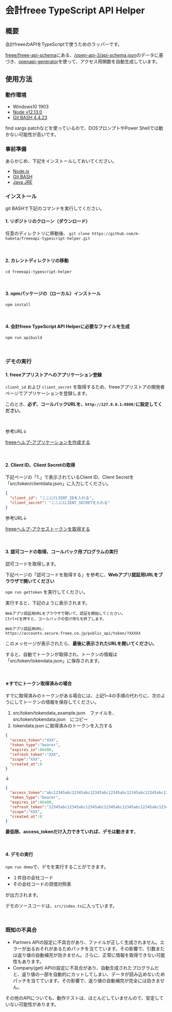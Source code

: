 # 会計freee TypeScript API Helper
## 概要
会計freeeのAPIをTypeScriptで使うためのラッパーです。

[freee/freee-api-schema](https://github.com/freee/freee-api-schema/)にある、[/open-api-3/api-schema.json](https://github.com/freee/freee-api-schema/tree/master/open-api-3)のデータに基づき、[openapi-generator](https://github.com/OpenAPITools/openapi-generator)を使って、アクセス用関数を自動生成しています。

## 使用方法
### 動作環境
- Windows10 1903
- [Node v12.13.0](https://nodejs.org/ja/)
- [Git BASH 4.4.23](https://gitforwindows.org/)

find xargs patchなどを使っているので、DOSプロンプトやPower Shellでは動かない可能性が高いです。

### 事前準備
あらかじめ、下記をインストールしておいてください。

- [Node.js](https://nodejs.org/ja/)
- [Git BASH](https://gitforwindows.org/)
- [Java JRE](https://java.com/ja/download/)

### インストール

git BASHで下記のコマンドを実行してください。

#### 1. リポジトリのクローン（ダウンロード）
任意のディレクトリに移動後、
`git clone https://github.com/m-haketa/freeeapi-typescript-helper.git`

<br>

#### 2. カレントディレクトリの移動
`cd freeeapi-typescript-helper`

<br>

#### 3. npmパッケージの（ローカル）インストール
`npm install`

<br>

#### 4. 会計freee TypeScript API Helperに必要なファイルを生成 
`npm run apibuild`

<br>

### デモの実行

#### 1. freeeアプリストアへのアプリケーション登録

`client_id` および `client_secret` を取得するため、freeeアプリストアの開発者ページでアプリケーションを登録します。

このとき、**必ず、コールバックURLを、`http://127.0.0.1:8080/`に設定してください**。

<br >

参考URL↓

[freeeヘルプ-アプリケーションを作成する](https://app.secure.freee.co.jp/developers/tutorials/2-%E3%82%A2%E3%83%97%E3%83%AA%E3%82%B1%E3%83%BC%E3%82%B7%E3%83%A7%E3%83%B3%E3%82%92%E4%BD%9C%E6%88%90%E3%81%99%E3%82%8B)

<br>

#### 2. Client ID、Client Secretの取得

下記ページの「1.」で表示されているClient ID、Client Secretを「src/token/clientdata.json」に入力してください。

``` json src/token/clientiddata.json
{
  "client_id": "ここにCLIENT_IDを入れる",
  "client_secret": "ここにCLIENT_SECRETを入れる"
}

```

参考URL↓

[freeeヘルプ-アクセストークンを取得する](https://app.secure.freee.co.jp/developers/tutorials/3-アクセストークンを取得する#認可コードを取得する)

<br>

#### 3. 認可コードの取得、コールバック用プログラムの実行
認可コードを取得します。

下記ページの「認可コードを取得する」を参考に、**Webアプリ認証用URLをブラウザで開いてください**

`npm run gettoken` を実行してください。

実行すると、下記のように表示されます。

```
Webアプリ認証用URLをブラウザで開いて、認証を開始してください。
Ctrl+Cを押すと、コールバックの受け待ちを終了します。

Webアプリ認証用URL:
https://accounts.secure.freee.co.jp/public_api/token/?XXXXX
```

このメッセージが表示されたら、**最後に表示されたURLを開いてください**。

すると、自動でトークンが取得され、トークンの情報は「src/token/tokendata.json」に保存されます。

<br>

#### ※すでにトークン取得済みの場合
すでに取得済みのトークンがある場合には、上記1~4の手順の代わりに、次のようにしてトークンの情報を保存してください。

1. src/token/tokendata_example.json　ファイルを、src/token/tokendata.json　にコピー
2. tokendata.json に取得済みのトークンを入力する

``` json src/token/tokendata.json
{
  "access_token":"XXX",
  "token_type":"bearer",
  "expires_in":86400,
  "refresh_token":"XXX",
  "scope":"XXX",
  "created_at":0
}
```
↓
``` json src/token/tokendata.json
{
  "access_token":"abc12345abc12345abc12345abc12345abc12345abc12345abc12345abc12345",
  "token_type":"bearer",
  "expires_in":86400,
  "refresh_token":"12345abc12345abc12345abc12345abc12345abc12345abc12345abc12345abc",
  "scope":"XXX",
  "created_at":0
}
```

**最低限、access_tokenだけ入力できていれば、デモは動きます**。

<br>

#### 4. デモの実行

`npm run demo`で、デモを実行することができます。

- １件目の会社コード
- その会社コードの貸借対照表

が出力されます。

デモのソースコードは、`src/index.ts`に入っています。

<br>

### 既知の不具合

- Partners APIの設定に不具合があり、ファイルが正しく生成されません。エラーが出るおそれがあるためパッチを当てています。その影響で、引数または返り値の自動補完が効きません。さらに、正常に情報を取得できない可能性もあります。
- Company(get) APIの設定に不具合があり、自動生成されたプログラムだと、返り値の一部を自動的にカットしてしまい、データが読み込めないためパッチを当てています。その影響で、返り値の自動補完が完全には効きません。

その他のAPIについても、動作テストは、ほとんどしていませんので、安定していない可能性があります。